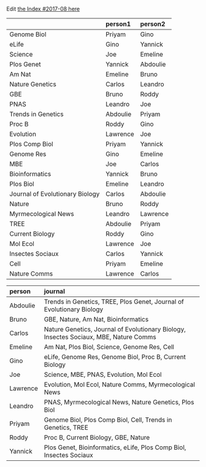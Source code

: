 Edit [the Index #2017-08 here](https://docs.google.com/document/d/1Y_vZIosxqhHRi1gshcXypCQnue_L2NO09-yKvCLvARw/edit?usp=sharing)

|                                |person1  |person2  |
|:-------------------------------|:--------|:--------|
|Genome Biol                     |Priyam   |Gino     |
|eLife                           |Gino     |Yannick  |
|Science                         |Joe      |Emeline  |
|Plos Genet                      |Yannick  |Abdoulie |
|Am Nat                          |Emeline  |Bruno    |
|Nature Genetics                 |Carlos   |Leandro  |
|GBE                             |Bruno    |Roddy    |
|PNAS                            |Leandro  |Joe      |
|Trends in Genetics              |Abdoulie |Priyam   |
|Proc B                          |Roddy    |Gino     |
|Evolution                       |Lawrence |Joe      |
|Plos Comp Biol                  |Priyam   |Yannick  |
|Genome Res                      |Gino     |Emeline  |
|MBE                             |Joe      |Carlos   |
|Bioinformatics                  |Yannick  |Bruno    |
|Plos Biol                       |Emeline  |Leandro  |
|Journal of Evolutionary Biology |Carlos   |Abdoulie |
|Nature                          |Bruno    |Roddy    |
|Myrmecological News             |Leandro  |Lawrence |
|TREE                            |Abdoulie |Priyam   |
|Current Biology                 |Roddy    |Gino     |
|Mol Ecol                        |Lawrence |Joe      |
|Insectes Sociaux                |Carlos   |Yannick  |
|Cell                            |Priyam   |Emeline  |
|Nature Comms                    |Lawrence |Carlos   |




|person   |journal                                                                               |
|:--------|:-------------------------------------------------------------------------------------|
|Abdoulie |Trends in Genetics, TREE, Plos Genet, Journal of Evolutionary Biology                 |
|Bruno    |GBE, Nature, Am Nat, Bioinformatics                                                   |
|Carlos   |Nature Genetics, Journal of Evolutionary Biology, Insectes Sociaux, MBE, Nature Comms |
|Emeline  |Am Nat, Plos Biol, Science, Genome Res, Cell                                          |
|Gino     |eLife, Genome Res, Genome Biol, Proc B, Current Biology                               |
|Joe      |Science, MBE, PNAS, Evolution, Mol Ecol                                               |
|Lawrence |Evolution, Mol Ecol, Nature Comms, Myrmecological News                                |
|Leandro  |PNAS, Myrmecological News, Nature Genetics, Plos Biol                                 |
|Priyam   |Genome Biol, Plos Comp Biol, Cell, Trends in Genetics, TREE                           |
|Roddy    |Proc B, Current Biology, GBE, Nature                                                  |
|Yannick  |Plos Genet, Bioinformatics, eLife, Plos Comp Biol, Insectes Sociaux                   |
